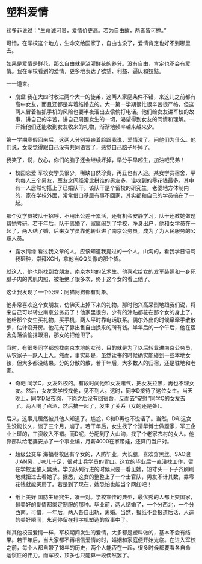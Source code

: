 # 塑料爱情

裴多菲说过：“生命诚可贵，爱情价更高。若为自由故，两者皆可抛。”

可惜，在军校这个地方，生命交给国家了，自由也没了，爱情肯定也好不到哪里去。

如果是爱情是鲜花，那么自由就是浇灌鲜花的养分。没有自由，肯定也不会有爱情。我在军校看到的爱情，更多地表达了欲望、利益、逼仄和狡黠。

一一道来。

* 崩盘
我在大四时收过两个大一的徒弟，这两人家庭条件不错，来这儿之前都有高中女友，而且还都是奔着结婚去的。大一第一学期很忙很辛苦很严格，但这两人冒着被抓手机的风险也要半夜溜出去偷偷打电话。他们给女友讲军校的故事，讲自己的辛苦，讲自己周围发生的一切，渴望得到女友的同情和理解。一开始他们还能收到女友收来的礼物，渐渐地频率越来越来少。

第一学期寒假回来后，这两人分别哭丧着脸跟我说，爱情没了。问他们为什么。他们说，女友觉得跟自己没有共同语言了，感觉自己脑子坏掉了。

我笑了，说，放心，你们的脑子还会继续坏掉，早分手早超生，加油吧兄弟！

* 校园恋爱
军校女学员很少，稀缺自然珍贵，再丑也有人追。某女学员宿舍，平均每人三个男友，室友之间经常比拼谁的男友多，谁收到的零花钱最多。其中有一人居然勾搭上了已婚队干。该队干是个留校的研究生，老婆地方体制内的，家在学校外面，常常借口基层有事不回家，其实都和自己的学员搞在了一起。

那个女学员被队干招呼，不用出公差干累活，还有机会安静学习，队干还教她做题帮她考研。若干年后，队干离婚了，家属闹到了学校，净身出户，他和女学员在一起了，两人结了婚，后来女学员靠他转业进了南京公务员，成为了为人民服务的公职人员。

* 露水情缘
看过我文章的人，应该知道我提过的一个人，山沟的，看我学日语骂我砸种，崇拜XCH，拿他当QQ头像的那个货。

就这人，他也能找到女朋友，南京本地的艺术生。他喜欢给女的发军装照和一身死腱子肉的秀肌肉照，被拒绝了很多次，终于这个女的看上他了。

这让我发现了一个公理：阿猫阿狗都有对象。

他非常喜欢这个女朋友，仿佛天上掉下来的礼物。那时他兴高采烈地跟我们说，将来自己可以转业南京公务员了！他家里很穷，少有的津贴都花在那个女的身上了。他给那个女生买礼物，买手机，两人平时靠电话联系。偶尔外出的时候牵牵手散散步，估计没开房。他花光了靠出售自由换来的所有钱。半年后的一个午后，他在宿舍角落偷偷抹眼泪，那女的把他甩了。

当时，有很多同学都想找南京本地的女孩，目的就是为了以后转业进南京公务员，从农家子一跃人上人。然而，事实却是，虽然读书的时候确实能碰到一些本地女孩，但大多都没结果。分的分散的散，若干年后，大多数人的归宿，还是驻地和老家。

* 奇葩
同学C，女友外校的。有段时间他和女友赌气，把女友拉黑，再也不理女友。然后，女友来学校找他，见不到人。这时，同学D接待了这位女生。当天晚上，同学D站夜岗，下岗之后没有回宿舍，反而去“安慰”同学C的女友去了。两人喝了点酒，然后搞一起了，发生了关系（女的还是处）。

后来，这事儿居然被其他人知道了。尴尬，C和D再也不说话了。当然，D和这女生没能长久，谈了三个月，崩了。若干年后，女生找了个清华博士做题家，军工企业上班的，工资收入不错。而D呢，分配到了大山沟，找了个老家农村的女人。他靠部队给老婆安排了一个事业编，月薪4000在家带娃，还算门当户对。

* 超级公交车
海福巷校区有个女的，人防毕业，大长腿，喜欢穿黑丝。SAO浪JIAN风，J味儿十足，很对士兵学员的胃口。这女的毕业后一直没找工作，留在学校里整天晃荡。学员队列行进的时候只要一看见她，短寸头一下子齐刷刷地就扭过去看她了。据悉，这女的整整上了一个士官队，男友不计其数，靠零花钱就能买房了。若是到了现在，她恐怕也能当个网红吧！

* 纸上美好
国防生研究生，凑一对。学校宣传的典型，最优秀的人都上交国家，最美好的爱情都绑定制服的那种。毕业前，两人结婚了，一个分西北，一个分西南。可惜，一年后，两人各自出轨，离婚。当然，报纸不会报道后话，人造的美好瞬间，永远停留在打字机塑造的叙事中了。

和其他校园爱情一样，军校期间发生的爱情，大多都是塑料做的，基本不会有结果。若干年后，当大家都不再相信爱情的时，婚姻和家庭便开始光临。在进入军校之前，每个人都自带了18年的历史，两个人能否在一起，很多时候都要看各自命运惯性的伟力。而军校，顶多也只能算一段偶然罢了。

